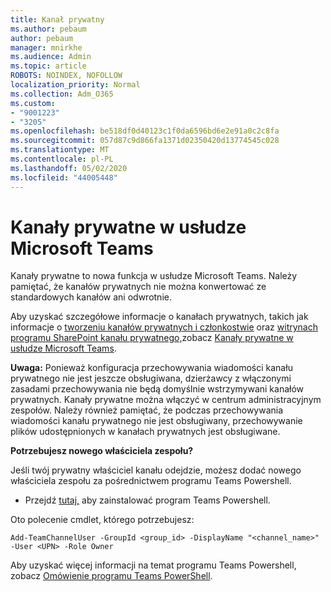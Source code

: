 ```yaml
---
title: Kanał prywatny
ms.author: pebaum
author: pebaum
manager: mnirkhe
ms.audience: Admin
ms.topic: article
ROBOTS: NOINDEX, NOFOLLOW
localization_priority: Normal
ms.collection: Adm_O365
ms.custom:
- "9001223"
- "3205"
ms.openlocfilehash: be518df0d40123c1f0da6596bd6e2e91a0c2c8fa
ms.sourcegitcommit: 057d87c9d866fa1371d02350420d13774545c028
ms.translationtype: MT
ms.contentlocale: pl-PL
ms.lasthandoff: 05/02/2020
ms.locfileid: "44005448"
---
```

# <a name="private-channels-in-microsoft-teams"></a>Kanały prywatne w usłudze Microsoft Teams

Kanały prywatne to nowa funkcja w usłudze Microsoft Teams. Należy pamiętać, że kanałów prywatnych nie można konwertować ze standardowych kanałów ani odwrotnie.

Aby uzyskać szczegółowe informacje o kanałach prywatnych, takich jak informacje o [tworzeniu kanałów prywatnych i członkostwie](https://docs.microsoft.com/MicrosoftTeams/private-channels#private-channel-creation-and-membership) oraz [witrynach programu SharePoint kanału prywatnego,](https://docs.microsoft.com/MicrosoftTeams/private-channels#private-channel-sharepoint-sites)zobacz [Kanały prywatne w usłudze Microsoft Teams](https://docs.microsoft.com/MicrosoftTeams/private-channels). 

**Uwaga:** Ponieważ konfiguracja przechowywania wiadomości kanału prywatnego nie jest jeszcze obsługiwana, dzierżawcy z włączonymi zasadami przechowywania nie będą domyślnie wstrzymywani kanałów prywatnych. Kanały prywatne można włączyć w centrum administracyjnym zespołów. Należy również pamiętać, że podczas przechowywania wiadomości kanału prywatnego nie jest obsługiwany, przechowywanie plików udostępnionych w kanałach prywatnych jest obsługiwane.

**Potrzebujesz nowego właściciela zespołu?**

Jeśli twój prywatny właściciel kanału odejdzie, możesz dodać nowego właściciela zespołu za pośrednictwem programu Teams Powershell.


- Przejdź [tutaj,](https://www.powershellgallery.com/packages/MicrosoftTeams/1.0.6) aby zainstalować program Teams Powershell.

Oto polecenie cmdlet, którego potrzebujesz:

`
    Add-TeamChannelUser -GroupId <group_id> -DisplayName "<channel_name>" -User <UPN> -Role Owner
`

Aby uzyskać więcej informacji na temat programu Teams Powershell, zobacz [Omówienie programu Teams PowerShell](https://docs.microsoft.com/microsoftteams/teams-powershell-overview).
